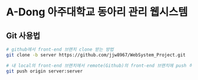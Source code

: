 # **A-Dong 아주대학교 동아리 관리 웹시스템**

## Git 사용법
``` bash
# github에서 front-end 브랜치 clone 받는 방법
git clone -b server https://github.com/jjw8967/WebSystem_Project.git

# 내 local의 front-end 브랜치에서 remote(Github)의 front-end 브랜치에 push 하는 방법
git push origin server:server
```

